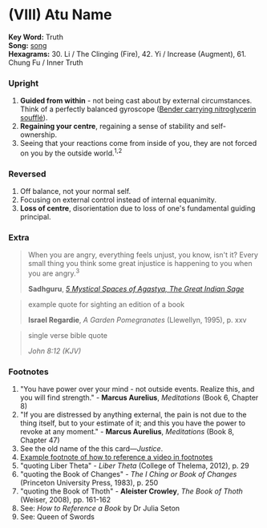 # (VIII) Atu Name

**Key Word:** Truth  
**Song:** [song](https://youtube.com/watch?v=b0cAWgTPiwM)  
**Hexagrams:** 30. Li / The Clinging (Fire), 42. Yi / Increase (Augment), 61. Chung Fu / Inner Truth



### Upright

1) **Guided from within** - not being cast about by external circumstances. Think of a perfectly balanced gyroscope ([Bender carrying nitroglycerin soufflé](https://www.youtube.com/watch?v=7ztF8lqZjHI)).
2) **Regaining your centre**, regaining a sense of stability and self-ownership.
3) Seeing that your reactions come from inside of you, they are not forced on you by the outside world.<sup>1,2</sup>



### Reversed

1) Off balance, not your normal self.
2) Focusing on external control instead of internal equanimity.
3) **Loss of centre**, disorientation due to loss of one's fundamental guiding principal.



### Extra

>When you are angry, everything feels unjust, you know, isn't it? Every small thing you think some great injustice is happening to you when you are angry.<sup>3</sup>
>
>**Sadhguru**, [*5 Mystical Spaces of Agastya, The Great Indian Sage*](https://www.youtube.com/watch?v=wv-aai4rw5I&t=411s)

>example quote for sighting an edition of a book
>
>**Israel Regardie**, *A Garden Pomegranates* (Llewellyn, 1995), p. xxv

>single verse bible quote
>
>*John 8:12 (KJV)*



### Footnotes

1. "You have power over your mind - not outside events. Realize this, and you will find strength." - **Marcus Aurelius**, *Meditations* (Book 6, Chapter 8)
2. "If you are distressed by anything external, the pain is not due to the thing itself, but to your estimate of it; and this you have the power to revoke at any moment." - **Marcus Aurelius**, *Meditations* (Book 8, Chapter 47)
3. See the old name of the this card—*Justice*.
4. [Example footnote of how to reference a video in footnotes](https://www.youtube.com/watch?v=fj2uWxn_8SQ)
5. "quoting Liber Theta" - *Liber Theta* (College of Thelema, 2012), p. 29
6. "quoting the Book of Changes" - *The I Ching or Book of Changes* (Princeton University Press, 1983), p. 250
7. "quoting the Book of Thoth" - **Aleister Crowley**, *The Book of Thoth* (Weiser, 2008), pp. 161-162
8. See: *How to Reference a Book* by Dr Julia Seton
9. See: Queen of Swords


